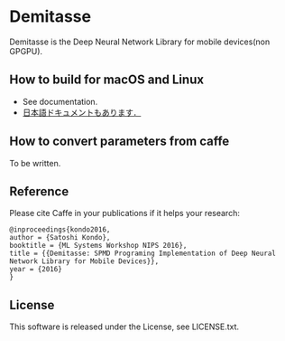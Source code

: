 Demitasse
=====

Demitasse is the Deep Neural Network Library for mobile devices(non GPGPU).

## How to build for macOS and Linux

* See documentation.
* [日本語ドキュメントもあります．](https://github.com/DensoITLab/Demitasse/blob/master/doc/build_for_ios_ja.md)

## How to convert parameters from caffe

To be written.

## Reference

Please cite Caffe in your publications if it helps your research:

```
@inproceedings{kondo2016,
author = {Satoshi Kondo},
booktitle = {ML Systems Workshop NIPS 2016},
title = {{Demitasse: SPMD Programing Implementation of Deep Neural Network Library for Mobile Devices}},
year = {2016}
}
```

## License

This software is released under the License, see LICENSE.txt.
